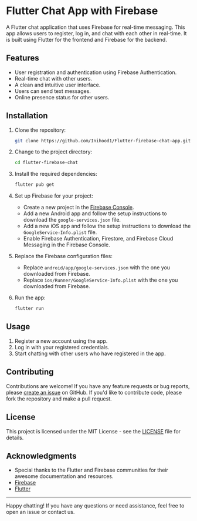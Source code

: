 # Flutter Chat App with Firebase


A Flutter chat application that uses Firebase for real-time messaging. This app allows users to register, log in, and chat with each other in real-time. It is built using Flutter for the frontend and Firebase for the backend.

## Features

- User registration and authentication using Firebase Authentication.
- Real-time chat with other users.
- A clean and intuitive user interface.
- Users can send text messages.
- Online presence status for other users.

## Installation

1. Clone the repository:

   ```bash
   git clone https://github.com/Inihood1/Flutter-firebase-chat-app.git
   ```

2. Change to the project directory:

   ```bash
   cd flutter-firebase-chat
   ```

3. Install the required dependencies:

   ```bash
   flutter pub get
   ```

4. Set up Firebase for your project:
   - Create a new project in the [Firebase Console](https://console.firebase.google.com/).
   - Add a new Android app and follow the setup instructions to download the `google-services.json` file.
   - Add a new iOS app and follow the setup instructions to download the `GoogleService-Info.plist` file.
   - Enable Firebase Authentication, Firestore, and Firebase Cloud Messaging in the Firebase Console.

5. Replace the Firebase configuration files:
   - Replace `android/app/google-services.json` with the one you downloaded from Firebase.
   - Replace `ios/Runner/GoogleService-Info.plist` with the one you downloaded from Firebase.

6. Run the app:

   ```bash
   flutter run
   ```

## Usage

1. Register a new account using the app.
2. Log in with your registered credentials.
3. Start chatting with other users who have registered in the app.

## Contributing

Contributions are welcome! If you have any feature requests or bug reports, please [create an issue](https://github.com/yourusername/flutter-firebase-chat/issues) on GitHub. If you'd like to contribute code, please fork the repository and make a pull request.

## License

This project is licensed under the MIT License - see the [LICENSE](LICENSE) file for details.

## Acknowledgments

- Special thanks to the Flutter and Firebase communities for their awesome documentation and resources.
- [Firebase](https://firebase.google.com/)
- [Flutter](https://flutter.dev/)

---

Happy chatting! If you have any questions or need assistance, feel free to open an issue or contact us.
